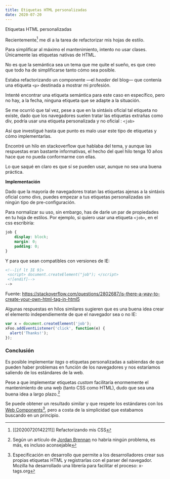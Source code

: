 ```yaml
---
title: Etiquetas HTML personalizadas
date: 2020-07-20
---
```


Etiquetas HTML personalizadas

Recientemente[^rec] me dí a la tarea de refactorizar mis hojas de estilo.

[^rec]: [[20200720142211]] Refactorizando mis CSS

Para simplificar al máximo el mantenimiento, intento no usar clases. Únicamente las etiquetas nativas de HTML.

No es que la semántica sea un tema que me quite el sueño, es que creo que todo ha de simplificarse tanto cómo sea posible.


Estaba refactorizando un componente —el _header_ del blog—  que contenía una etiqueta `<p>` destinada a mostrar mi profesión.

Intenté encontrar una etiqueta semántica para este caso en específico, pero no hay, a la fecha, ninguna etiqueta que se adapte a la situación.

Se me ocurrió que tal vez, pese a que en la sintáxis oficial tal etiqueta no existe, dado que los navegadores suelen tratar las etiquetas extrañas como div, podría usar una etiqueta personalizada y no oficial : `<job>`

Así que investigué hasta que punto es malo usar este tipo de etiquetas y cómo implementarlas.

Encontré un hilo en stackoverflow que hablaba del tema, y aunque las respuestas eran bastante informativas, el hecho del quel hilo tenga 10 años hace que no pueda conformarme con ellas.

Lo que saqué en claro es que sí se pueden usar, aunque no sea una buena práctica.

**Implementación**

Dado que la mayoría de navegadores tratan las etiquetas ajenas a la sintáxis oficial como divs, puedes empezar a tus etiquetas personalizadas sin ningún tipo de pre-configuración.

Para normalizar su uso, sin embargo, has de darle un par de propiedades en tu hoja de estilos. Por ejemplo, si quiero usar una etiqueta `<job>`, en el css escribiría:

```css
job {
    display: block;
    margin: 0;
    padding: 0;
}
```

Y para que sean compatibles con versiones de IE:

```html
<!--[if lt IE 9]> 
 <script> document.createElement("job"); </script>
 <![endif]-->
-->
```

Fuente: https://stackoverflow.com/questions/2802687/is-there-a-way-to-create-your-own-html-tag-in-html5

Algunas respuestas en hilos similares sugieren que es una buena idea crear el elemento independiemente de que el navegador sea o no IE:

```js
var x = document.createElement('job');
xFoo.addEventListener('click', function(e) {
  alert('Thanks!');
});
```

### Conclusión

Es posible implementar _tags_ o etiquetas personalizadas a sabiendas de que pueden haber problemas en función de los navegadores y nos estaríamos saliendo de los estándares de la web.

Pese a que implementar etiquetas _custom_ facilitaría enormemente el mantenimiento de una web (tanto CSS como HTML), dudo que sea una buena idea a largo plazo.[^jordan]

[^jordan]: Según un artículo de [Jordan Brennan](https://dev.to/jfbrennan/custom-html-tags-4788) no habría ningún problema, es más, es incluso aconsejable

Se puede obtener un resultado similar y que respete los estándares con los [Web Components](https://developer.mozilla.org/es/docs/Web/Web_Components)[^wc], pero a costa de la simplicidad que estabamos buscando en un principio.

[^wc]: Especificación en desarrollo que permite a los desarrolladores crear sus propias etiquetas HTML y registrarlas con el parser del navegador. Mozilla ha desarrollado una librería para facilitar el proceso: x-tags.org


	